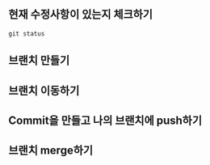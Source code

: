 
## 현재 수정사항이 있는지 체크하기
```
git status
```

## 브랜치 만들기


## 브랜치 이동하기


## Commit을 만들고 나의 브랜치에 push하기


## 브랜치 merge하기